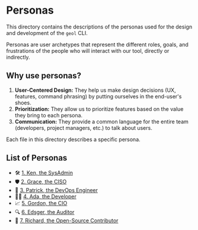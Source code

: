 # Personas

This directory contains the descriptions of the personas used for the design and development of the `geol` CLI.

Personas are user archetypes that represent the different roles, goals, and frustrations of the people who will interact with our tool, directly or indirectly.

## Why use personas?

1.  **User-Centered Design:** They help us make design decisions (UX, features, command phrasing) by putting ourselves in the end-user's shoes.
2.  **Prioritization:** They allow us to prioritize features based on the value they bring to each persona.
3.  **Communication:** They provide a common language for the entire team (developers, project managers, etc.) to talk about users.

Each file in this directory describes a specific persona.

## List of Personas

- 🛠️ [1. Ken, the SysAdmin](./01-ken-sys-admin.md)
- 🛡️ [2. Grace, the CISO](./02-grace-ciso.md)
- 🚀 [3. Patrick, the DevOps Engineer](./03-patrick-devops.md)
- 👩‍💻 [4. Ada, the Developer](./04-ada-developer.md)
- 📈 [5. Gordon, the CIO](./05-gordon-cio.md)
- 🔍 [6. Edsger, the Auditor](./06-edsger-auditor.md)
- 🤝 [7. Richard, the Open-Source Contributor](./07-richard-contributor.md)
